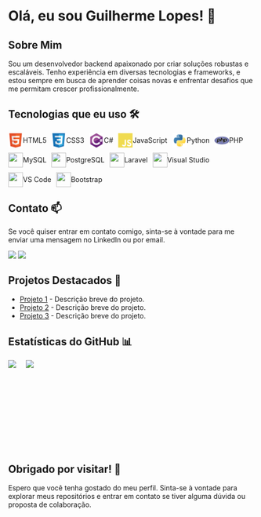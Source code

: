 # Olá, eu sou Guilherme Lopes! 👋

## Sobre Mim

Sou um desenvolvedor backend apaixonado por criar soluções robustas e escaláveis. Tenho experiência em diversas tecnologias e frameworks, e estou sempre em busca de aprender coisas novas e enfrentar desafios que me permitam crescer profissionalmente.

## Tecnologias que eu uso 🛠️

<div style="display: flex; align-items: center; flex-wrap: wrap; gap: 10px;">
  <div style="display: flex; align-items: center;">
    <img height="30" width="30" src="https://raw.githubusercontent.com/devicons/devicon/master/icons/html5/html5-original.svg">
    <span>HTML5</span>
  </div>
  <div style="display: flex; align-items: center;">
    <img height="30" width="30" src="https://raw.githubusercontent.com/devicons/devicon/master/icons/css3/css3-original.svg">
    <span>CSS3</span>
  </div>
  <div style="display: flex; align-items: center;">
    <img height="30" width="30" src="https://raw.githubusercontent.com/devicons/devicon/master/icons/csharp/csharp-original.svg">
    <span>C#</span>
  </div>
  <div style="display: flex; align-items: center;">
    <img height="30" width="30" src="https://raw.githubusercontent.com/devicons/devicon/master/icons/javascript/javascript-plain.svg">
    <span>JavaScript</span>
  </div>
  <div style="display: flex; align-items: center;">
    <img height="30" width="30" src="https://raw.githubusercontent.com/devicons/devicon/master/icons/python/python-original.svg">
    <span>Python</span>
  </div>
  <div style="display: flex; align-items: center;">
    <img height="30" width="30" src="https://raw.githubusercontent.com/devicons/devicon/master/icons/php/php-original.svg">
    <span>PHP</span>
  </div>
  <div style="display: flex; align-items: center;">
    <img height="30" width="30" src="https://cdn.jsdelivr.net/gh/devicons/devicon/icons/mysql/mysql-original-wordmark.svg">
    <span>MySQL</span>
  </div>
  <div style="display: flex; align-items: center;">
    <img height="30" width="30" src="https://cdn.jsdelivr.net/gh/devicons/devicon/icons/postgresql/postgresql-original-wordmark.svg">
    <span>PostgreSQL</span>
  </div>
  <div style="display: flex; align-items: center;">
    <img height="30" width="30" src="https://cdn.jsdelivr.net/gh/devicons/devicon/icons/laravel/laravel-original.svg">
    <span>Laravel</span>
  </div>
  <div style="display: flex; align-items: center;">
    <img height="30" width="30" src="https://cdn.jsdelivr.net/gh/devicons/devicon/icons/visualstudio/visualstudio-plain.svg">
    <span>Visual Studio</span>
  </div>
  <div style="display: flex; align-items: center;">
    <img height="30" width="30" src="https://cdn.jsdelivr.net/gh/devicons/devicon/icons/vscode/vscode-original.svg">
    <span>VS Code</span>
  </div>
  <div style="display: flex; align-items: center;">
    <img height="30" width="30" src="https://cdn.jsdelivr.net/gh/devicons/devicon/icons/bootstrap/bootstrap-original.svg">
    <span>Bootstrap</span>
  </div>
</div>

## Contato 📫

Se você quiser entrar em contato comigo, sinta-se à vontade para me enviar uma mensagem no LinkedIn ou por email.

<div> 
  <a href="https://www.linkedin.com/in/guilherme-lopes-de-oliveira/" target="_blank"><img src="https://img.shields.io/badge/-LinkedIn-%230077B5?style=for-the-badge&logo=linkedin&logoColor=white" target="_blank"></a> 
  <a href="https://www.instagram.com/guiilopes97/" target="_blank"><img src="https://img.shields.io/badge/-Instragram-e95950?style=for-the-badge&logoColor=white" target="_blank"></a> 
</div>

## Projetos Destacados 🚀

- [Projeto 1](#) - Descrição breve do projeto.
- [Projeto 2](#) - Descrição breve do projeto.
- [Projeto 3](#) - Descrição breve do projeto.

## Estatísticas do GitHub 📊

<div style="display: flex; gap: 20px;">
  <img height="180em" src="https://github-readme-stats.vercel.app/api?username=guiilopes97&show_icons=true&theme=tokyonight&include_all_commits=true">
  <img height="180em" src="https://github-readme-stats.vercel.app/api/top-langs/?username=guiilopes97&layout=compact&theme=tokyonight">
</div>

## Obrigado por visitar! 🙏

Espero que você tenha gostado do meu perfil. Sinta-se à vontade para explorar meus repositórios e entrar em contato se tiver alguma dúvida ou proposta de colaboração.
